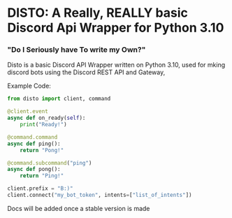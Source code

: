 # DISTO: A Really, REALLY basic Discord Api Wrapper for Python 3.10

### "Do I Seriously have To write my Own?"

Disto is a basic Discord API Wrapper written on Python 3.10, used for mking discord bots using the Discord REST API and Gateway,

Example Code:
```python
from disto import client, command

@client.event
async def on_ready(self):
    print("Ready!")

@command.command
async def ping():
    return "Pong!"

@command.subcommand("ping")
async def pong():
    return "Ping!"

client.prefix = "B:)"
client.connect("my_bot_token", intents=["list_of_intents"])
```

Docs will be added once a stable version is made